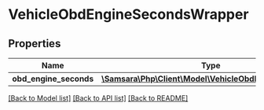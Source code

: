 # VehicleObdEngineSecondsWrapper

## Properties
Name | Type | Description | Notes
------------ | ------------- | ------------- | -------------
**obd_engine_seconds** | [**\Samsara\Php\Client\Model\VehicleObdEngineSeconds[]**](VehicleObdEngineSeconds.md) |  | [optional] 

[[Back to Model list]](../../README.md#documentation-for-models) [[Back to API list]](../../README.md#documentation-for-api-endpoints) [[Back to README]](../../README.md)

